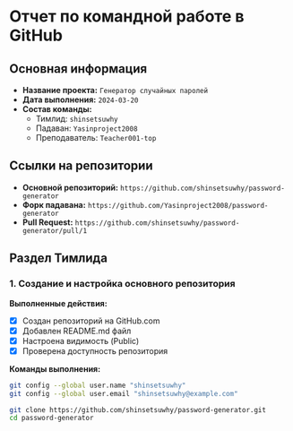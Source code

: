 # Отчет по командной работе в GitHub

## Основная информация
- **Название проекта:** `Генератор случайных паролей`
- **Дата выполнения:** `2024-03-20`
- **Состав команды:** 
  - Тимлид: `shinsetsuwhy`
  - Падаван: `Yasinproject2008`
  - Преподаватель: `Teacher001-top`

## Ссылки на репозитории
- **Основной репозиторий:** `https://github.com/shinsetsuwhy/password-generator`
- **Форк падавана:** `https://github.com/Yasinproject2008/password-generator`
- **Pull Request:** `https://github.com/shinsetsuwhy/password-generator/pull/1`

## Раздел Тимлида

### 1. Создание и настройка основного репозитория

**Выполненные действия:**
- [x] Создан репозиторий на GitHub.com
- [x] Добавлен README.md файл
- [x] Настроена видимость (Public)
- [x] Проверена доступность репозитория

**Команды выполнения:**
```bash
git config --global user.name "shinsetsuwhy"
git config --global user.email "shinsetsuwhy@example.com"

git clone https://github.com/shinsetsuwhy/password-generator.git
cd password-generator